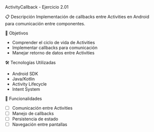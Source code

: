 ActivityCallback - Ejercicio 2.01

📋 Descripción
Implementación de callbacks entre Activities en Android para comunicación entre componentes.

🎯 Objetivos
- Comprender el ciclo de vida de Activities
- Implementar callbacks para comunicación
- Manejar retorno de datos entre Activities

🛠 Tecnologías Utilizadas
- Android SDK
- Java/Kotlin
- Activity Lifecycle
- Intent System


🚀 Funcionalidades
- [ ] Comunicación entre Activities
- [ ] Manejo de callbacks
- [ ] Persistencia de estado
- [ ] Navegación entre pantallas
